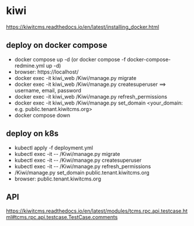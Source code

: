 # kiwi

https://kiwitcms.readthedocs.io/en/latest/installing_docker.html

## deploy on docker compose
- docker compose up -d (or docker compose -f docker-compose-redmine.yml up -d)
- browser: https://localhost/
- docker exec -it kiwi_web /Kiwi/manage.py migrate
- docker exec -it kiwi_web /Kiwi/manage.py createsuperuser ==> username, email, password
- docker exec -it kiwi_web /Kiwi/manage.py refresh_permissions
- docker exec -it kiwi_web /Kiwi/manage.py set_domain <your_domain: e.g. public.tenant.kiwitcms.org>
- docker compose down

## deploy on k8s
- kubectl apply -f deployment.yml
- kubectl exec -it <kiwi-web-pod> -- /Kiwi/manage.py migrate
- kubectl exec -it <kiwi-web-pod> -- /Kiwi/manage.py createsuperuser
- kubectl exec -it <kiwi-web-pod> -- /Kiwi/manage.py refresh_permissions
- /Kiwi/manage.py set_domain public.tenant.kiwitcms.org
- browser: public.tenant.kiwitcms.org

## API
https://kiwitcms.readthedocs.io/en/latest/modules/tcms.rpc.api.testcase.html#tcms.rpc.api.testcase.TestCase.comments
